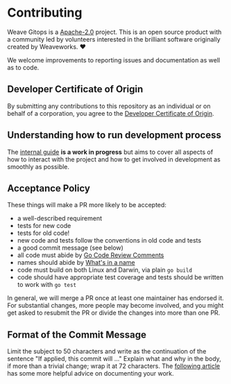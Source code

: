 # Contributing

Weave Gitops is a [Apache-2.0](LICENSE) project. This is an open source product with a community
led by volunteers interested in the brilliant software originally created by Weaveworks. :heart:

We welcome improvements to reporting issues and documentation as well as to code.

## Developer Certificate of Origin

By submitting any contributions to this repository as an individual or on behalf of a corporation, you agree to the [Developer Certificate of Origin](DCO).

## Understanding how to run development process

The [internal guide](doc/development-process.md) **is a work in progress** but aims to cover all aspects of how to
interact with the project and how to get involved in development as smoothly as possible.

## Acceptance Policy

These things will make a PR more likely to be accepted:

- a well-described requirement
- tests for new code
- tests for old code!
- new code and tests follow the conventions in old code and tests
- a good commit message (see below)
- all code must abide by [Go Code Review Comments](https://github.com/golang/go/wiki/CodeReviewComments)
- names should abide by [What's in a name](https://talks.golang.org/2014/names.slide#1)
- code must build on both Linux and Darwin, via plain `go build`
- code should have appropriate test coverage and tests should be written
  to work with `go test`

In general, we will merge a PR once at least one maintainer has endorsed it. For substantial changes, more people may become involved, and you might get asked to resubmit the PR or divide the changes into more than one PR.

## Format of the Commit Message

Limit the subject to 50 characters and write as the continuation of the sentence "If applied, this commit will ..."
Explain what and why in the body, if more than a trivial change; wrap it at 72 characters.
The [following article](https://cbea.ms/git-commit/#seven-rules) has some more helpful advice on documenting your work.
